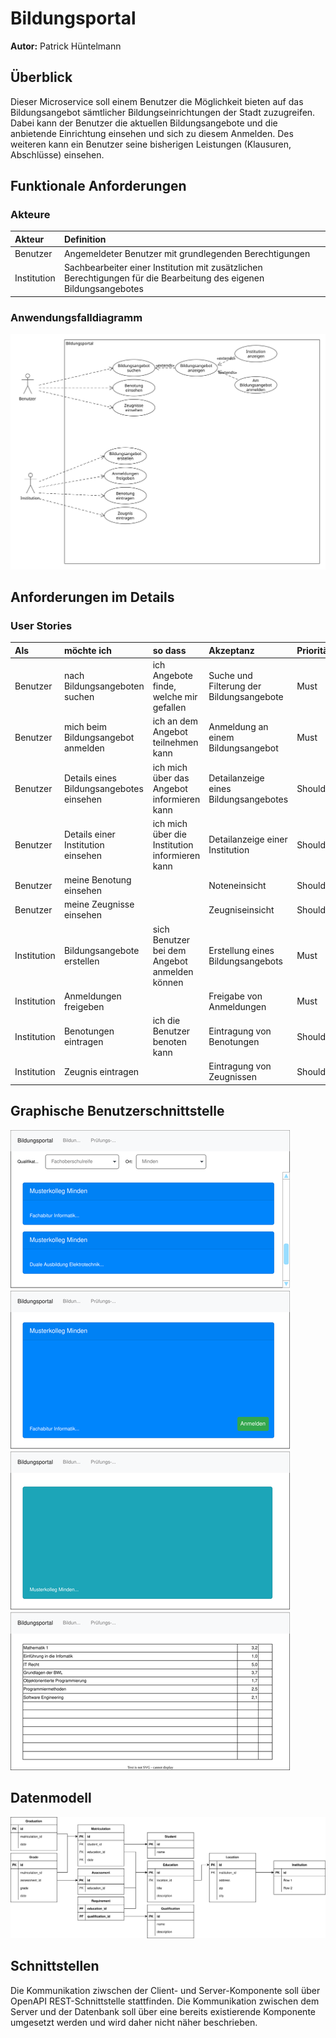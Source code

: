# Bildungsportal

**Autor:** Patrick Hüntelmann


## Überblick

Dieser Microservice soll einem Benutzer die Möglichkeit bieten auf das Bildungsangebot sämtlicher Bildungseinrichtungen der Stadt zuzugreifen. Dabei kann der Benutzer die aktuellen Bildungsangebote und die anbietende Einrichtung einsehen und sich zu diesem Anmelden. Des weiteren kann ein Benutzer seine bisherigen Leistungen (Klausuren, Abschlüsse) einsehen.

## Funktionale Anforderungen

### Akteure

| **Akteur**  | **Definition**                                                                                                     |
|:------------|:-------------------------------------------------------------------------------------------------------------------|
| Benutzer    | Angemeldeter Benutzer mit grundlegenden Berechtigungen                                                             |
| Institution | Sachbearbeiter einer Institution mit zusätzlichen Berechtigungen für die Bearbeitung des eigenen Bildungsangebotes |

### Anwendungsfalldiagramm

![](media/use_case.svg)

## Anforderungen im Details

### User Stories

| **Als**     | **möchte ich**                           | **so dass**                                    | **Akzeptanz**                            | **Priorität** |
|:------------|:-----------------------------------------|:-----------------------------------------------|:-----------------------------------------|:--------------|
| Benutzer    | nach Bildungsangeboten suchen            | ich Angebote finde, welche mir gefallen        | Suche und Filterung der Bildungsangebote | Must          |
| Benutzer    | mich beim Bildungsangebot anmelden       | ich an dem Angebot teilnehmen kann             | Anmeldung an einem Bildungsangebot       | Must          |
| Benutzer    | Details eines Bildungsangebotes einsehen | ich mich über das Angebot informieren kann     | Detailanzeige eines Bildungsangebotes    | Should        |
| Benutzer    | Details einer Institution einsehen       | ich mich über die Institution informieren kann | Detailanzeige einer Institution          | Should        |
| Benutzer    | meine Benotung einsehen                  |                                                | Noteneinsicht                            | Should        |
| Benutzer    | meine Zeugnisse einsehen                 |                                                | Zeugniseinsicht                          | Should        |
| Institution | Bildungsangebote erstellen               | sich Benutzer bei dem Angebot anmelden können  | Erstellung eines Bildungsangebots        | Must          |
| Institution | Anmeldungen freigeben                    |                                                | Freigabe von Anmeldungen                 | Must          |
| Institution | Benotungen eintragen                     | ich die Benutzer benoten kann                  | Eintragung von Benotungen                | Should        |
| Institution | Zeugnis eintragen                        |                                                | Eintragung von Zeugnissen                | Should        |

## Graphische Benutzerschnittstelle

![](media/mockups.svg)

## Datenmodell

![](media/erm.svg)

## Schnittstellen

Die Kommunikation ziwschen der Client- und Server-Komponente soll über OpenAPI REST-Schnittstelle stattfinden. Die Kommunikation zwischen dem Server und der Datenbank soll über eine bereits existierende Komponente umgesetzt werden und wird daher nicht näher beschrieben.


